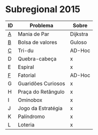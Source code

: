 # **Subregional 2015**

| ID  |  Problema  | Sobre |
| - | ------------------- | -------- |
| [A](https://github.com/3Strela/Competitive_Programing/blob/master/ACM-ICPC_Brazil_Subregional/AnyEx/Par.cpp) |  Mania de Par |  Dijkstra |
| [B](https://github.com/3Strela/Competitive_Programing/blob/master/ACM-ICPC_Brazil_Subregional/AnyEx/Bolsa.cpp) |  Bolsa de valores |  Guloso |
| [C](https://github.com/3Strela/Competitive_Programing/blob/master/ACM-ICPC_Brazil_Subregional/AnyEx/Tridu.cpp) |  Tri-du |   AD-Hoc |
| D |  Quebra-cabeça |  x |
| E |  Espiral |  x |
| [F](https://github.com/3Strela/Competitive_Programing/blob/master/ACM-ICPC_Brazil_Subregional/AnyEx/Fatorial.cpp) |  Fatorial |  AD-Hoc |
| G |  Guaridões Curiosos |  x |
| H |  Praça do Retângulo |  x |
| I |  Ominobox |  x |
| J |  Jogo da Estratégia |  x |
| K |  Palíndromo |  x |
| L |  Loteria |  x |
